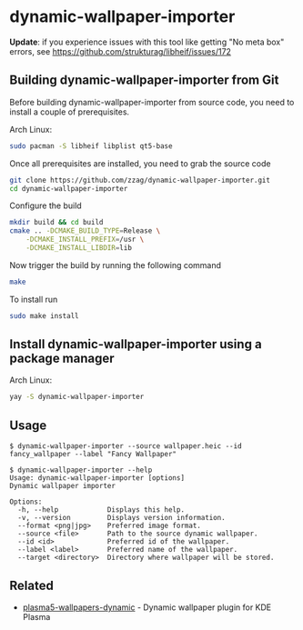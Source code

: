 # dynamic-wallpaper-importer

**Update**: if you experience issues with this tool like getting "No meta box"
errors, see https://github.com/strukturag/libheif/issues/172


## Building dynamic-wallpaper-importer from Git

Before building dynamic-wallpaper-importer from source code, you need to install
a couple of prerequisites.

Arch Linux:

```sh
sudo pacman -S libheif libplist qt5-base
```

Once all prerequisites are installed, you need to grab the source code

```sh
git clone https://github.com/zzag/dynamic-wallpaper-importer.git
cd dynamic-wallpaper-importer
```

Configure the build

```sh
mkdir build && cd build
cmake .. -DCMAKE_BUILD_TYPE=Release \
    -DCMAKE_INSTALL_PREFIX=/usr \
    -DCMAKE_INSTALL_LIBDIR=lib
```

Now trigger the build by running the following command

```sh
make
```

To install run

```sh
sudo make install
```


## Install dynamic-wallpaper-importer using a package manager

Arch Linux:

```sh
yay -S dynamic-wallpaper-importer
```


## Usage

```
$ dynamic-wallpaper-importer --source wallpaper.heic --id fancy_wallpaper --label "Fancy Wallpaper"
```

```
$ dynamic-wallpaper-importer --help
Usage: dynamic-wallpaper-importer [options]
Dynamic wallpaper importer

Options:
  -h, --help            Displays this help.
  -v, --version         Displays version information.
  --format <png|jpg>    Preferred image format.
  --source <file>       Path to the source dynamic wallpaper.
  --id <id>             Preferred id of the wallpaper.
  --label <label>       Preferred name of the wallpaper.
  --target <directory>  Directory where wallpaper will be stored.
```


## Related

* [plasma5-wallpapers-dynamic](https://github.com/zzag/plasma5-wallpapers-dynamic) -
  Dynamic wallpaper plugin for KDE Plasma
